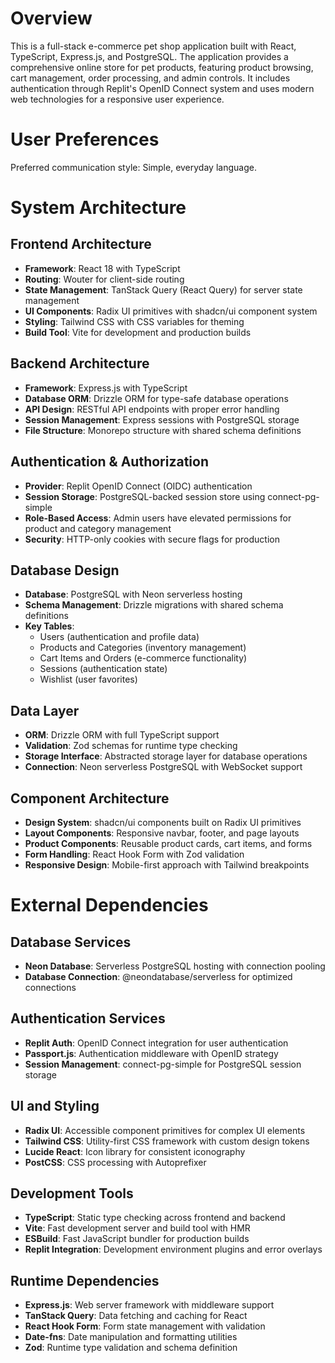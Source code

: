 # Overview

This is a full-stack e-commerce pet shop application built with React, TypeScript, Express.js, and PostgreSQL. The application provides a comprehensive online store for pet products, featuring product browsing, cart management, order processing, and admin controls. It includes authentication through Replit's OpenID Connect system and uses modern web technologies for a responsive user experience.

# User Preferences

Preferred communication style: Simple, everyday language.

# System Architecture

## Frontend Architecture
- **Framework**: React 18 with TypeScript
- **Routing**: Wouter for client-side routing
- **State Management**: TanStack Query (React Query) for server state management
- **UI Components**: Radix UI primitives with shadcn/ui component system
- **Styling**: Tailwind CSS with CSS variables for theming
- **Build Tool**: Vite for development and production builds

## Backend Architecture
- **Framework**: Express.js with TypeScript
- **Database ORM**: Drizzle ORM for type-safe database operations
- **API Design**: RESTful API endpoints with proper error handling
- **Session Management**: Express sessions with PostgreSQL storage
- **File Structure**: Monorepo structure with shared schema definitions

## Authentication & Authorization
- **Provider**: Replit OpenID Connect (OIDC) authentication
- **Session Storage**: PostgreSQL-backed session store using connect-pg-simple
- **Role-Based Access**: Admin users have elevated permissions for product and category management
- **Security**: HTTP-only cookies with secure flags for production

## Database Design
- **Database**: PostgreSQL with Neon serverless hosting
- **Schema Management**: Drizzle migrations with shared schema definitions
- **Key Tables**: 
  - Users (authentication and profile data)
  - Products and Categories (inventory management)
  - Cart Items and Orders (e-commerce functionality)
  - Sessions (authentication state)
  - Wishlist (user favorites)

## Data Layer
- **ORM**: Drizzle ORM with full TypeScript support
- **Validation**: Zod schemas for runtime type checking
- **Storage Interface**: Abstracted storage layer for database operations
- **Connection**: Neon serverless PostgreSQL with WebSocket support

## Component Architecture
- **Design System**: shadcn/ui components built on Radix UI primitives
- **Layout Components**: Responsive navbar, footer, and page layouts
- **Product Components**: Reusable product cards, cart items, and forms
- **Form Handling**: React Hook Form with Zod validation
- **Responsive Design**: Mobile-first approach with Tailwind breakpoints

# External Dependencies

## Database Services
- **Neon Database**: Serverless PostgreSQL hosting with connection pooling
- **Database Connection**: @neondatabase/serverless for optimized connections

## Authentication Services
- **Replit Auth**: OpenID Connect integration for user authentication
- **Passport.js**: Authentication middleware with OpenID strategy
- **Session Management**: connect-pg-simple for PostgreSQL session storage

## UI and Styling
- **Radix UI**: Accessible component primitives for complex UI elements
- **Tailwind CSS**: Utility-first CSS framework with custom design tokens
- **Lucide React**: Icon library for consistent iconography
- **PostCSS**: CSS processing with Autoprefixer

## Development Tools
- **TypeScript**: Static type checking across frontend and backend
- **Vite**: Fast development server and build tool with HMR
- **ESBuild**: Fast JavaScript bundler for production builds
- **Replit Integration**: Development environment plugins and error overlays

## Runtime Dependencies
- **Express.js**: Web server framework with middleware support
- **TanStack Query**: Data fetching and caching for React
- **React Hook Form**: Form state management with validation
- **Date-fns**: Date manipulation and formatting utilities
- **Zod**: Runtime type validation and schema definition